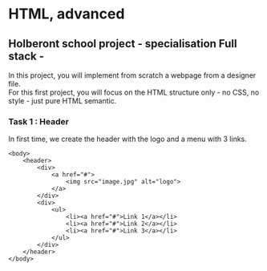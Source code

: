 # HTML, advanced

## Holberont school project - specialisation Full stack -

In this project, you will implement from scratch a webpage from a designer file.<br>
For this first project, you will focus on the HTML structure only - no CSS, no style - just pure HTML semantic.<br>

### Task 1 : Header
In first time, we create the header with the logo and a menu with 3 links.
```
<body>
    <header>
        <div>
            <a href="#">
                <img src="image.jpg" alt="logo">
            </a>
        </div>
        <div>
            <ul>
                <li><a href="#">Link 1</a></li>
                <li><a href="#">Link 2</a></li>
                <li><a href="#">Link 3</a></li>
            </ul>
        </div>
    </header>
</body>
```

